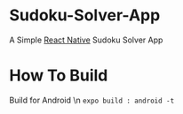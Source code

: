 # Sudoku-Solver-App
A Simple [React Native](https://github.com/facebook/react-native) Sudoku Solver App
# __How To Build__
Build for Android
\n
```expo build : android -t```
